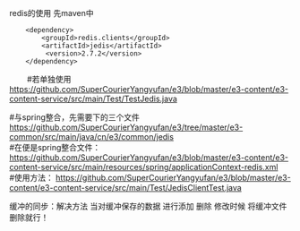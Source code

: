redis的使用
先maven中
<!--jedis-->
        <dependency>
            <groupId>redis.clients</groupId>
            <artifactId>jedis</artifactId>
             <version>2.7.2</version>
        </dependency>
        
#若单独使用
https://github.com/SuperCourierYangyufan/e3/blob/master/e3-content/e3-content-service/src/main/Test/TestJedis.java
</br>


#与spring整合，先需要下的三个文件
https://github.com/SuperCourierYangyufan/e3/tree/master/e3-common/src/main/java/cn/e3/common/jedis  
</br>
#在便是spring整合文件：
https://github.com/SuperCourierYangyufan/e3/blob/master/e3-content/e3-content-service/src/main/resources/spring/applicationContext-redis.xml
</br>
#使用方法：
https://github.com/SuperCourierYangyufan/e3/blob/master/e3-content/e3-content-service/src/main/Test/JedisClientTest.java
</br>


缓冲的同步：解决方法 当对缓冲保存的数据 进行添加 删除 修改时候 将缓冲文件删除就行！
